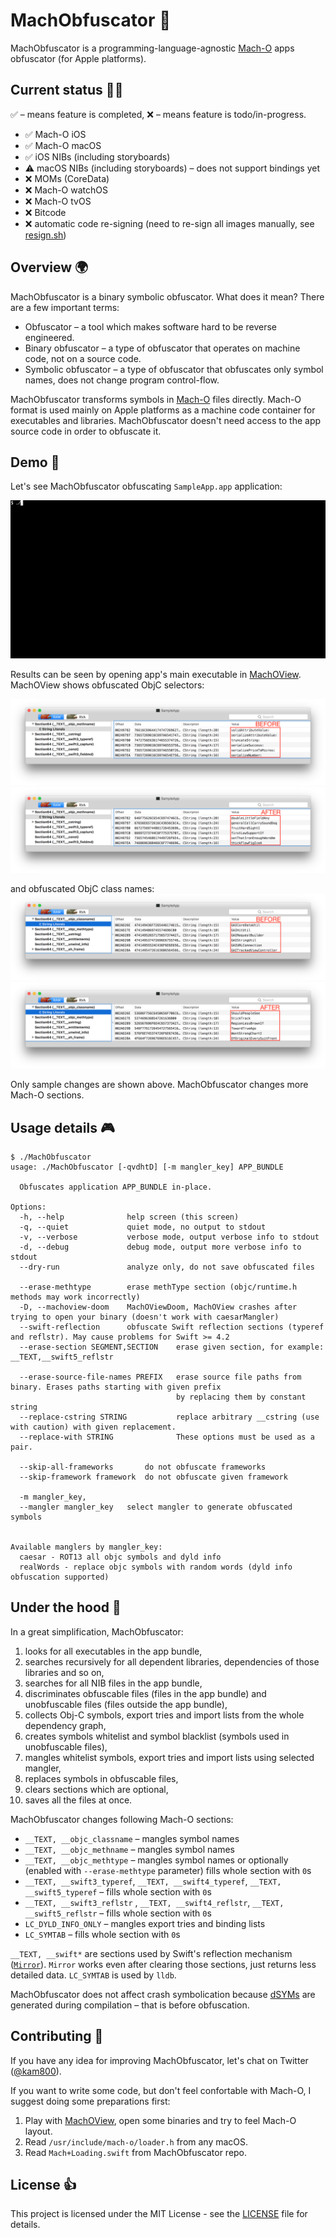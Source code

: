 # MachObfuscator 🔏

MachObfuscator is a programming-language-agnostic [Mach-O](https://en.wikipedia.org/wiki/Mach-O) apps obfuscator (for Apple platforms).

## Current status 🏃‍♂️

✅ – means feature is completed, ❌ – means feature is todo/in-progress.

- ✅ Mach-O iOS
- ✅ Mach-O macOS
- ✅ iOS NIBs (including storyboards)
- ⚠️ macOS NIBs (including storyboards) – does not support bindings yet
- ❌ MOMs (CoreData)
- ❌ Mach-O watchOS
- ❌ Mach-O tvOS
- ❌ Bitcode
- ❌ automatic code re-signing (need to re-sign all images manually, see [resign.sh](resign.sh))

## Overview 🌍

MachObfuscator is a binary symbolic obfuscator. What does it mean? There are a few important terms:

- Obfuscator – a tool which makes software hard to be reverse engineered.
- Binary obfuscator – a type of obfuscator that operates on machine code, not on a source code.
- Symbolic obfuscator – a type of obfuscator that obfuscates only symbol names, does not change program control-flow.

MachObfuscator transforms symbols in [Mach-O](https://en.wikipedia.org/wiki/Mach-O) files directly. Mach-O format is used mainly on Apple platforms as a machine code container for executables and libraries. MachObfuscator doesn't need access to the app source code in order to obfuscate it.

## Demo 🚀

Let's see MachObfuscator obfuscating `SampleApp.app` application:

[![readme_resource/machobfuscator_demo.gif](readme_resource/machobfuscator_demo.gif)](https://asciinema.org/a/yYFq0MCwtX9PWh89wgiuM4aXC)

Results can be seen by opening app's main executable in [MachOView](https://sourceforge.net/projects/machoview/). MachOView shows obfuscated ObjC selectors:

![](readme_resource/selectors_before_titled.png)
![](readme_resource/selectors_after_titled.png)

and obfuscated ObjC class names:
![](readme_resource/classes_before_titled.png)
![](readme_resource/classes_after_titled.png)

Only sample changes are shown above. MachObfuscator changes more Mach-O sections.

## Usage details 🎮

```
$ ./MachObfuscator
usage: ./MachObfuscator [-qvdhtD] [-m mangler_key] APP_BUNDLE

  Obfuscates application APP_BUNDLE in-place.

Options:
  -h, --help              help screen (this screen)
  -q, --quiet             quiet mode, no output to stdout
  -v, --verbose           verbose mode, output verbose info to stdout
  -d, --debug             debug mode, output more verbose info to stdout
  --dry-run               analyze only, do not save obfuscated files

  --erase-methtype        erase methType section (objc/runtime.h methods may work incorrectly)
  -D, --machoview-doom    MachOViewDoom, MachOView crashes after trying to open your binary (doesn't work with caesarMangler)
  --swift-reflection      obfuscate Swift reflection sections (typeref and reflstr). May cause problems for Swift >= 4.2
  --erase-section SEGMENT,SECTION    erase given section, for example: __TEXT,__swift5_reflstr
  
  --erase-source-file-names PREFIX   erase source file paths from binary. Erases paths starting with given prefix
                                     by replacing them by constant string
  --replace-cstring STRING           replace arbitrary __cstring (use with caution) with given replacement.
  --replace-with STRING              These options must be used as a pair.
  
  --skip-all-frameworks       do not obfuscate frameworks
  --skip-framework framework  do not obfuscate given framework
  
  -m mangler_key,
  --mangler mangler_key   select mangler to generate obfuscated symbols


Available manglers by mangler_key:
  caesar - ROT13 all objc symbols and dyld info
  realWords - replace objc symbols with random words (dyld info obfuscation supported)
```

## Under the hood 🔧

In a great simplification, MachObfuscator:

1. looks for all executables in the app bundle,
2. searches recursively for all dependent libraries, dependencies of those libraries and so on,
3. searches for all NIB files in the app bundle,
4. discriminates obfuscable files (files in the app bundle) and unobfuscable files (files outside the app bundle),
5. collects Obj-C symbols, export tries and import lists from the whole dependency graph,
6. creates symbols whitelist and symbol blacklist (symbols used in unobfuscable files),
7. mangles whitelist symbols, export tries and import lists using selected mangler,
8. replaces symbols in obfuscable files,
9. clears sections which are optional, 
10. saves all the files at once.

MachObfuscator changes following Mach-O sections:

- `__TEXT, __objc_classname` – mangles symbol names
- `__TEXT, __objc_methname` – mangles symbol names
- `__TEXT, __objc_methtype` –  mangles symbol names or optionally (enabled with `--erase-methtype` parameter) fills whole section with `0`s
- `__TEXT, __swift3_typeref`, `__TEXT, __swift4_typeref`, `__TEXT, __swift5_typeref` – fills whole section with `0`s
- `__TEXT, __swift3_reflstr` , `__TEXT, __swift4_reflstr`,  `__TEXT, __swift5_reflstr` – fills whole section with `0`s
- `LC_DYLD_INFO_ONLY` – mangles export tries and binding lists
- `LC_SYMTAB` – fills whole section with `0`s

`__TEXT, __swift*` are sections used by Swift's reflection mechanism ([`Mirror`](https://developer.apple.com/documentation/swift/mirror)). `Mirror` works even after clearing those sections, just returns less detailed data. `LC_SYMTAB` is used by `lldb`.

MachObfuscator does not affect crash symbolication because [dSYMs](https://docs.fabric.io/apple/crashlytics/missing-dsyms.html) are generated during compilation – that is before obfuscation.

## Contributing 🎁

If you have any idea for improving MachObfuscator, let's chat on Twitter ([@kam800](https://twitter.com/kam800)).

If you want to write some code, but don't feel confortable with Mach-O, I suggest doing some preparations first:

1. Play with [MachOView](https://sourceforge.net/projects/machoview/), open some binaries and try to feel Mach-O layout.
2. Read `/usr/include/mach-o/loader.h` from any macOS.
3. Read `Mach+Loading.swift` from MachObfuscator repo.

## License 👍

This project is licensed under the MIT License - see the [LICENSE](LICENSE) file for details.

